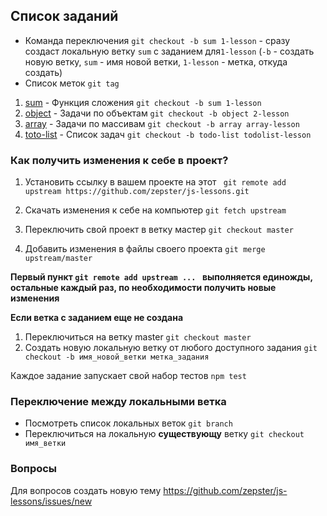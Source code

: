 ## Список заданий
 - Команда переключения ```git checkout -b sum 1-lesson``` - сразу создаст локальную ветку ```sum``` с заданием для```1-lesson``` (```-b``` - создать новую ветку, ```sum``` - имя новой ветки, ```1-lesson``` - метка, откуда создать)
 - Список меток ```git tag```
1. [sum](https://github.com/zepster/js-lessons/blob/1-lesson/src/sum/index.js) - Функция сложения ```git checkout -b sum 1-lesson```
2. [object](https://github.com/zepster/js-lessons/blob/2-lesson/src/object/index.js) - Задачи по объектам ```git checkout -b object 2-lesson```
3. [array](https://github.com/zepster/js-lessons/blob/array-lesson/src/array/index.js) - Задачи по массивам ```git checkout -b array array-lesson```
3. [toto-list](https://github.com/zepster/js-lessons/blob/todolist-lesson/src/todoList) - Список задач ```git checkout -b todo-list todolist-lesson```

### Как получить изменения к себе в проект?

1. Установить ссылку в вашем проекте на этот
  ``` git remote add upstream https://github.com/zepster/js-lessons.git```

2. Скачать изменения к себе на компьютер
  ```git fetch upstream```
  
3. Переключить свой проект в ветку мастер
  ```git checkout master```
  
4.  Добавить изменения в файлы своего проекта
    ```git merge upstream/master```
    
 **Первый пункт ```git remote add upstream ... ``` выполняется единожды, остальные каждый раз, по необходимости получить новые изменения**
    

__Если ветка с заданием еще не создана__
 1. Переключиться на ветку master ```git checkout master```
 2. Создать новую локальную ветку от любого доступного задания ```git checkout -b имя_новой_ветки метка_задания```

Каждое задание запускает свой набор тестов ```npm test```


### Переключение между локальными ветка
 - Посмотреть список локальных веток ```git branch```
 - Переключиться на локальную __существующу__ ветку ```git checkout имя_ветки```


### Вопросы
Для вопросов создать новую тему https://github.com/zepster/js-lessons/issues/new 
